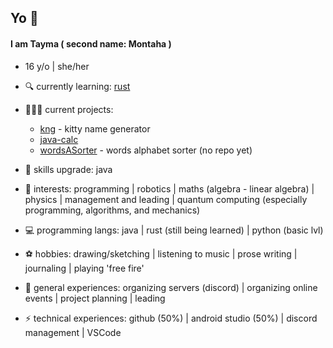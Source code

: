 ## Yo 👾

#### I am Tayma ( second name: Montaha )
* 16 y/o | she/her

- 🔍 currently learning: [rust](https://www.rust-lang.org/)
- 👩🏻‍💻 current projects:
    -  [kng](https://github.com/tymDahmani/kng) - kitty name generator
    -  [java-calc](https://github.com/tymDahmani/java-calc)
    -  [wordsASorter]() - words alphabet sorter (no repo yet)
  
- 🔧 skills upgrade: java

- 🔭 interests: programming | robotics | maths (algebra - linear algebra) | physics | management and leading | quantum computing (especially programming, algorithms, and mechanics)

- 💻 programming langs: java | rust (still being learned) | python (basic lvl)

- ⚽ hobbies: drawing/sketching | listening to music | prose writing | journaling | playing 'free fire'

- 💼 general experiences: organizing servers (discord) | organizing online events | project planning | leading

- ⚡ technical experiences: github (50%) | android studio (50%) | discord management | VSCode
